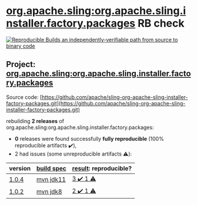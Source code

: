 [org.apache.sling:org.apache.sling.installer.factory.packages](https://search.maven.org/artifact/org.apache.sling/org.apache.sling.installer.factory.packages/) RB check
=======

[![Reproducible Builds](https://reproducible-builds.org/images/logos/rb.svg) an independently-verifiable path from source to binary code](https://reproducible-builds.org/)

## Project: [org.apache.sling:org.apache.sling.installer.factory.packages](https://search.maven.org/artifact/org.apache.sling/org.apache.sling.installer.factory.packages/)

Source code: [https://github.com/apache/sling-org-apache-sling-installer-factory-packages.git](https://github.com/apache/sling-org-apache-sling-installer-factory-packages.git)

rebuilding **2 releases** of org.apache.sling:org.apache.sling.installer.factory.packages:
- **0** releases were found successfully **fully reproducible** (100% reproducible artifacts :heavy_check_mark:),
- 2 had issues (some unreproducible artifacts :warning:):

| version | [build spec](BUILDSPEC.md) | [result](https://reproducible-builds.org/docs/jvm/): reproducible? |
| -- | --------- | ------ |
| [1.0.4](https://search.maven.org/artifact/org.apache.sling/org.apache.sling.installer.factory.packages/1.0.4/pom) | [mvn jdk11](org.apache.sling.installer.factory.packages-1.0.4.buildspec) | [3 :heavy_check_mark:  1 :warning:](org.apache.sling.installer.factory.packages-1.0.4.buildcompare) |
| [1.0.2](https://search.maven.org/artifact/org.apache.sling/org.apache.sling.installer.factory.packages/1.0.2/pom) | [mvn jdk8](org.apache.sling.installer.factory.packages-1.0.2.buildspec) | [2 :heavy_check_mark:  1 :warning:](org.apache.sling.installer.factory.packages-1.0.2.buildcompare) |
